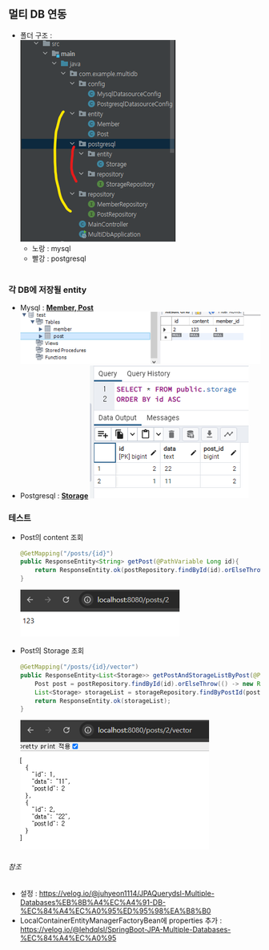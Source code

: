 ## 멀티 DB 연동
* 폴더 구조 : <br/>
  ![img_4.png](img_4.png)
  * 노랑 : mysql
  * 빨강 : postgresql
    <br/><br/>
    
### 각 DB에 저장될 entity
* Mysql : **<u>Member, Post</u>**
  ![img_1.png](img_1.png)
* Postgresql : **<u>Storage</u>**
  ![img.png](img.png)
  


### 테스트
* Post의 content 조회 
    ```java
    @GetMapping("/posts/{id}")
    public ResponseEntity<String> getPost(@PathVariable Long id){
        return ResponseEntity.ok(postRepository.findById(id).orElseThrow(() -> new RuntimeException("없습니다")).getContent());
    }
    ```
    ![img_3.png](img_3.png)

* Post의 Storage 조회
    ```java
    @GetMapping("/posts/{id}/vector")
    public ResponseEntity<List<Storage>> getPostAndStorageListByPost(@PathVariable Long id){
        Post post = postRepository.findById(id).orElseThrow(() -> new RuntimeException("없습니다"));
        List<Storage> storageList = storageRepository.findByPostId(post.getId());
        return ResponseEntity.ok(storageList);
    }
    ```
    ![img_2.png](img_2.png)
  

###### 참조
* 설정 : https://velog.io/@juhyeon1114/JPAQuerydsl-Multiple-Databases%EB%8B%A4%EC%A4%91-DB-%EC%84%A4%EC%A0%95%ED%95%98%EA%B8%B0
* LocalContainerEntityManagerFactoryBean에 properties 추가 : https://velog.io/@lehdqlsl/SpringBoot-JPA-Multiple-Databases-%EC%84%A4%EC%A0%95